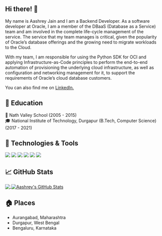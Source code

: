 ## Hi there! 👋
My name is Aashrey Jain and I am a Backend Developer.
As a software developer at Oracle, I am a member of the DBaaS (Database as a Service) team and am involved in the complete life-cycle management of the service. The service that my team manages is critical, given the popularity of Oracle’s database offerings and the growing need to migrate workloads to the Cloud.

With my team, I am responsible for using the Python SDK for OCI and applying Infrastructure-as-Code principles to perform the end-to-end automation of provisioning the underlying cloud infrastructure, as well as configuration and networking management for it, to support the requirements of Oracle’s cloud database customers.

You can also find me on [LinkedIn.](https://www.linkedin.com/in/aashrey-jain)

## 🏫 Education
🎒 Nath Valley School (2005 - 2015)  
🎓 National Institute of Technology, Durgapur (B.Tech, Computer Science) (2017 - 2021)

## 🔧 Technologies & Tools
![](https://img.shields.io/badge/OS-Linux-informational?style=flat&logo=linux&logoColor=white&color=2bbc8a)
![](https://img.shields.io/badge/Editor-PyCharm-informational?style=flat&logo=pycharm&logoColor=white&color=2bbc8a)
![](https://img.shields.io/badge/Editor-VS_Code-informational?style=flat&logo=visual-studio-code&logoColor=white&color=2bbc8a)
![](https://img.shields.io/badge/Code-Python-informational?style=flat&logo=python&logoColor=white&color=2bbc8a)
![](https://img.shields.io/badge/Code-CPP-informational?style=flat&logo=c%2B%2B&logoColor=white&color=2bbc8a)
![](https://img.shields.io/badge/Framework-Django_REST_Framework-informational?style=flat&logo=django&logoColor=white&color=2bbc8a)

## &#x1f4c8; GitHub Stats

<a href="https://github.com/aashreyj/aashreyj">
  <img align="center" src="https://github-readme-stats.vercel.app/api/top-langs/?username=aashreyj&hide=html,kotlin&title_color=ffffff&text_color=c9cacc&icon_color=2bbc8a&bg_color=1d1f21" />
</a>

<a href="https://github.com/aashreyj/aashreyj">
  <img align="center" src="https://github-readme-stats.vercel.app/api?username=aashreyj&show_icons=true&line_height=27&count_private=true&title_color=ffffff&text_color=c9cacc&icon_color=2bbc8a&bg_color=1d1f21" alt="Aashrey's GitHub Stats" />
</a>

## 🏠 Places
- Aurangabad, Maharashtra
- Durgapur, West Bengal
- Bengaluru, Karnataka
